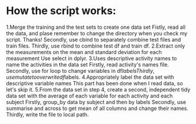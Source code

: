 # How the script works:
1.Merge the training and the test sets to create one data set
Fistly, read all the data, and plase remember to change the directory when you check my script. Thanks!
Secondly, use cbind to separately combine test files and train files. 
Thirdly, use rbind to combine test df and train df.
2.Extract only the measurements on the mean and standard deviation for each measurement
Use select in dplyr.
3.Uses descriptive activity names to name the activities in the data set
Firstly, read activity's names file.
Secondly, use for loop to change variables in df$labels
Thirdly, use mutate to overwrite df$labels.
4.Appropriately label the data set with descriptive variable names
This part has been done when I read data, so let's skip it.
5.From the data set in step 4, create a second, independent tidy data set with the average of each variable for each activity and each subject
Firstly, group_by data by subject and then by labels
Secondly, use summarise and across to get mean of all columns and change their names.
Thirdly, write the file to local path.

#
